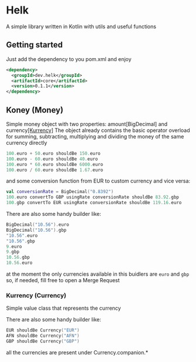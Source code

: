 # Helk
A simple library written in Kotlin with utils and useful functions

## Getting started
Just add the dependency to you pom.xml and enjoy
```xml
<dependency>
  <groupId>dev.helk</groupId>
  <artifactId>core</artifactId>
  <version>0.1.1</version>
</dependency>
```

## Koney (Money)
Simple money object with two properties: amount[BigDecimal] and currency[[Kurrency]](#kurrency)
The object already contains the basic operator overload for summing, subtracting, multiplying and dividing the money of the same currency directly
```kotlin
100.euro + 50.euro shouldBe 150.euro
100.euro - 60.euro shouldBe 40.euro
100.euro * 60.euro shouldBe 6000.euro
100.euro / 60.euro shouldBe 1.67.euro
```

and some conversion function from EUR to custom currency and vice versa:
```kotlin
val conversionRate = BigDecimal("0.8392")
100.euro convertTo GBP usingRate conversionRate shouldBe 83.92.gbp
100.gbp convertTo EUR usingRate conversionRate shouldBe 119.16.euro
```

There are also some handy builder like:
```kotlin
BigDecimal("10.56").euro
BigDecimal("10.56").gbp
"10.56".euro
"10.56".gbp
9.euro
9.gbp
10.56.gbp
10.56.euro
```
at the moment the only currencies available in this buidlers are `euro` and `gbp` so, if needed, fill free to open a Merge Request

### <a name="kurrency"></a>Kurrency (Currency)
Simple value class that represents the currency

There are also some handy builder like:
```kotlin
EUR shouldBe Currency("EUR")
AFN shouldBe Currency("AFN")
GBP shouldBe Currency("GBP")
```
all the currencies are present under Currency.companion.*